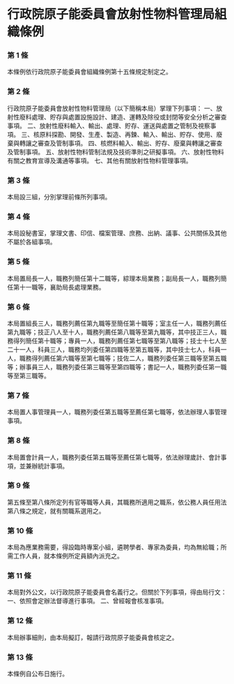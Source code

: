 # 行政院原子能委員會放射性物料管理局組織條例

### 第 1 條

本條例依行政院原子能委員會組織條例第十五條規定制定之。

### 第 2 條

行政院原子能委員會放射性物料管理局（以下簡稱本局）掌理下列事項：
一、放射性廢料處理、貯存與處置設施設計、建造、運轉及除役或封閉等安全分析之審查事項。
二、放射性廢料輸入、輸出、處理、貯存、運送與處置之管制及視察事項。
三、核原料探勘、開發、生產、製造、再鍊、輸入、輸出、貯存、使用、廢棄與轉讓之審查及管制事項。
四、核燃料輸入、輸出、貯存、廢棄與轉讓之審查及管制事項。
五、放射性物料管制法規及技術準則之研擬事項。
六、放射性物料有關之教育宣導及溝通等事項。
七、其他有關放射性物料管理事項。

### 第 3 條

本局設三組，分別掌理前條所列事項。

### 第 4 條

本局設秘書室，掌理文書、印信、檔案管理、庶務、出納、議事、公共關係及其他不屬於各組事項。

### 第 5 條

本局置局長一人，職務列簡任第十二職等，綜理本局業務；副局長一人，職務列簡任第十一職等，襄助局長處理業務。

### 第 6 條

本局置組長三人，職務列薦任第九職等至簡任第十職等；室主任一人，職務列薦任第九職等；技正八人至十人，職務列薦任第八職等至第九職等，其中技正三人，職務得列簡任第十職等；專員一人，職務列薦任第七職等至第八職等；技士十七人至二十一人，科員三人，職務均列委任第四職等至第五職等，其中技士七人，科員一人，職務得列薦任第六職等至第七職等；技佐二人，職務列委任第三職等至第五職等；辦事員三人，職務列委任第三職等至第四職等；書記一人，職務列委任第一職等至第三職等。

### 第 7 條

本局置人事管理員一人，職務列委任第五職等至薦任第七職等，依法辦理人事管理事項。

### 第 8 條

本局置會計員一人，職務列委任第五職等至薦任第七職等，依法辦理歲計、會計事項，並兼辦統計事項。

### 第 9 條

第五條至第八條所定列有官等職等人員，其職務所適用之職系，依公務人員任用法第八條之規定，就有關職系選用之。

### 第 10 條

本局為應業務需要，得設臨時專案小組，遴聘學者、專家為委員，均為無給職；所需工作人員，就本條例所定員額內派充之。

### 第 11 條

本局對外公文，以行政院原子能委員會名義行之。但關於下列事項，得由局行文：
一、依照會定辦法督導進行事項。
二、曾經報會核准事項。

### 第 12 條

本局辦事細則，由本局擬訂，報請行政院原子能委員會核定之。

### 第 13 條

本條例自公布日施行。
